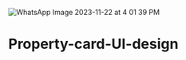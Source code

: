 ![WhatsApp Image 2023-11-22 at 4 01 39 PM](https://github.com/FranklinKED/Property-card-UI-design/assets/71602470/59dba182-a333-4dd7-89b9-1a1e7a929e03)
# Property-card-UI-design
